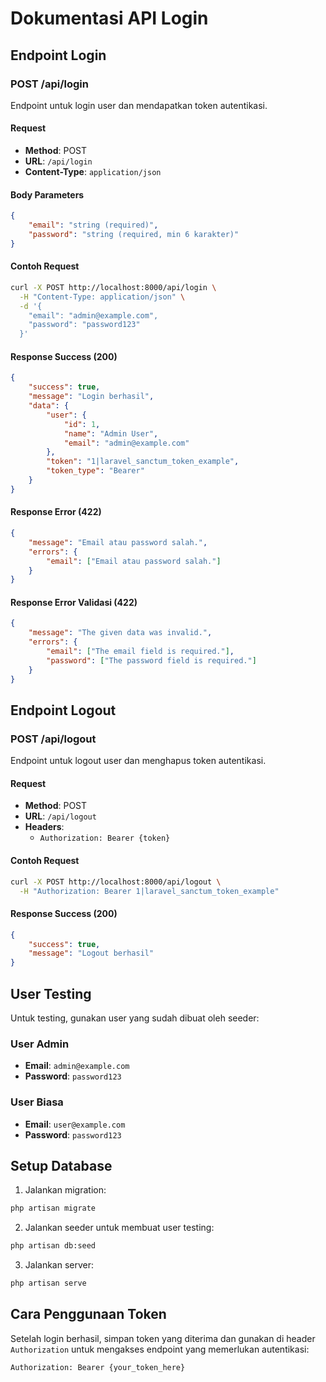 # Dokumentasi API Login

## Endpoint Login

### POST /api/login

Endpoint untuk login user dan mendapatkan token autentikasi.

#### Request
- **Method**: POST
- **URL**: `/api/login`
- **Content-Type**: `application/json`

#### Body Parameters
```json
{
    "email": "string (required)",
    "password": "string (required, min 6 karakter)"
}
```

#### Contoh Request
```bash
curl -X POST http://localhost:8000/api/login \
  -H "Content-Type: application/json" \
  -d '{
    "email": "admin@example.com",
    "password": "password123"
  }'
```

#### Response Success (200)
```json
{
    "success": true,
    "message": "Login berhasil",
    "data": {
        "user": {
            "id": 1,
            "name": "Admin User",
            "email": "admin@example.com"
        },
        "token": "1|laravel_sanctum_token_example",
        "token_type": "Bearer"
    }
}
```

#### Response Error (422)
```json
{
    "message": "Email atau password salah.",
    "errors": {
        "email": ["Email atau password salah."]
    }
}
```

#### Response Error Validasi (422)
```json
{
    "message": "The given data was invalid.",
    "errors": {
        "email": ["The email field is required."],
        "password": ["The password field is required."]
    }
}
```

## Endpoint Logout

### POST /api/logout

Endpoint untuk logout user dan menghapus token autentikasi.

#### Request
- **Method**: POST
- **URL**: `/api/logout`
- **Headers**: 
  - `Authorization: Bearer {token}`

#### Contoh Request
```bash
curl -X POST http://localhost:8000/api/logout \
  -H "Authorization: Bearer 1|laravel_sanctum_token_example"
```

#### Response Success (200)
```json
{
    "success": true,
    "message": "Logout berhasil"
}
```

## User Testing

Untuk testing, gunakan user yang sudah dibuat oleh seeder:

### User Admin
- **Email**: `admin@example.com`
- **Password**: `password123`

### User Biasa
- **Email**: `user@example.com`
- **Password**: `password123`

## Setup Database

1. Jalankan migration:
```bash
php artisan migrate
```

2. Jalankan seeder untuk membuat user testing:
```bash
php artisan db:seed
```

3. Jalankan server:
```bash
php artisan serve
```

## Cara Penggunaan Token

Setelah login berhasil, simpan token yang diterima dan gunakan di header `Authorization` untuk mengakses endpoint yang memerlukan autentikasi:

```
Authorization: Bearer {your_token_here}
```